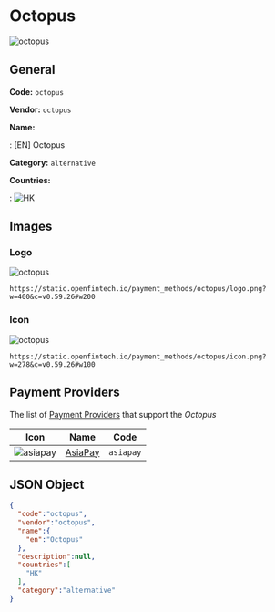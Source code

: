 
# Octopus 
![octopus](https://static.openfintech.io/payment_methods/octopus/logo.png?w=400&c=v0.59.26#w200)  

## General 
**Code:** `octopus` 
 
**Vendor:** `octopus` 
 
**Name:** 
 
:	[EN] Octopus 
 
**Category:** `alternative` 
 
**Countries:** 
 
:	![HK](https://cdnjs.cloudflare.com/ajax/libs/flag-icon-css/3.3.0/flags/4x3/hk.svg#w24)  

## Images 

### Logo 
![octopus](https://static.openfintech.io/payment_methods/octopus/logo.png?w=400&c=v0.59.26#w200)  

```
https://static.openfintech.io/payment_methods/octopus/logo.png?w=400&c=v0.59.26#w200
```  

### Icon 
![octopus](https://static.openfintech.io/payment_methods/octopus/icon.png?w=278&c=v0.59.26#w100)  

```
https://static.openfintech.io/payment_methods/octopus/icon.png?w=278&c=v0.59.26#w100
```  

## Payment Providers 
 
The list of [Payment Providers](/providers) that support the _Octopus_ 

|Icon|Name|Code| 
|:---:|:---:|:---:| 
|![asiapay](https://static.openfintech.io/payment_providers/asiapay/icon.png?w=278&c=v0.59.26#w100) |[AsiaPay](/payment-providers/asiapay)|`asiapay`| 
 

## JSON Object 

```json
{
  "code":"octopus",
  "vendor":"octopus",
  "name":{
    "en":"Octopus"
  },
  "description":null,
  "countries":[
    "HK"
  ],
  "category":"alternative"
}
```  
